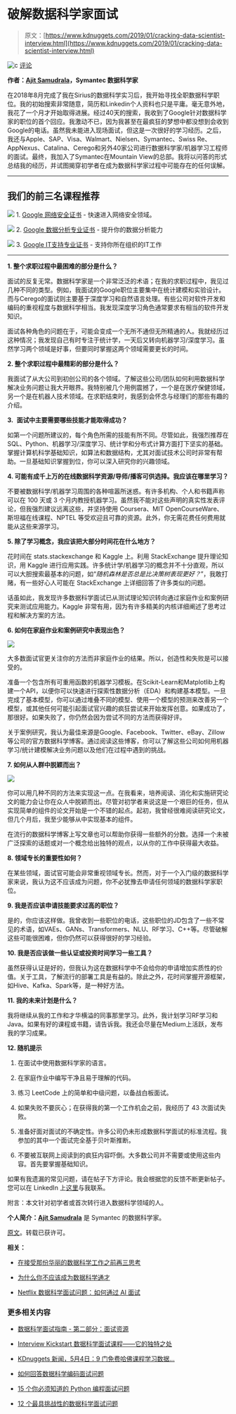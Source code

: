 # 破解数据科学家面试

> 原文：[https://www.kdnuggets.com/2019/01/cracking-data-scientist-interview.html](https://www.kdnuggets.com/2019/01/cracking-data-scientist-interview.html)

![c](../Images/3d9c022da2d331bb56691a9617b91b90.png) [评论](#comments)

**作者：[Ajit Samudrala](https://www.linkedin.com/in/ajitsamudrala/)，Symantec 数据科学家**

在2018年8月完成了我在Sirius的数据科学实习后，我开始寻找全职数据科学职位。我的初始搜索非常随意，简历和Linkedin个人资料也只是平庸。毫无意外地，我花了一个月才开始取得进展。经过40天的搜索，我收到了Google针对数据科学家的职位的首个回应。我激动不已，因为我甚至在最疯狂的梦想中都没想到会收到Google的电话。虽然我未能进入现场面试，但这是一次很好的学习经历。之后，我还与Apple、SAP、Visa、Walmart、Nielsen、Symantec、Swiss Re、AppNexus、Catalina、Cerego和另外40家公司进行数据科学家/机器学习工程师的面试。最终，我加入了Symantec在Mountain View的总部。我将以问答的形式总结我的经历，并试图揭穿初学者在成为数据科学家过程中可能存在的任何误解。

* * *

## 我们的前三名课程推荐

![](../Images/0244c01ba9267c002ef39d4907e0b8fb.png) 1\. [Google 网络安全证书](https://www.kdnuggets.com/google-cybersecurity) - 快速进入网络安全领域。

![](../Images/e225c49c3c91745821c8c0368bf04711.png) 2\. [Google 数据分析专业证书](https://www.kdnuggets.com/google-data-analytics) - 提升你的数据分析能力

![](../Images/0244c01ba9267c002ef39d4907e0b8fb.png) 3\. [Google IT支持专业证书](https://www.kdnuggets.com/google-itsupport) - 支持你所在组织的IT工作

* * *

**1\. 整个求职过程中最困难的部分是什么？**

面试的反复无常。数据科学家是一个非常泛泛的术语；在我的求职过程中，我见过几种不同的类型。例如，我面试的Google职位主要集中在统计建模和实验设计。而与Cerego的面试则主要基于深度学习和自然语言处理。有些公司对软件开发和编码的重视程度与数据科学相当。我发现深度学习角色通常要求有相当的软件开发知识。

面试各种角色的问题在于，可能会变成一个无所不通但无所精通的人。我就经历过这种情况；我发现自己有时专注于统计学，一天后又转向机器学习/深度学习。虽然学习两个领域是好事，但要同时掌握这两个领域需要更长的时间。

**2\. 整个求职过程中最精彩的部分是什么？**

我面试了从大公司到初创公司的各个领域。了解这些公司/团队如何利用数据科学解决业务问题让我大开眼界。我特别被几个用例震撼了，一个是在医疗保健领域，另一个是在机器人技术领域。在求职结束时，我感到会怀念与经理们的那些有趣的介绍。

**3\.**  **面试中主要需要哪些技能才能取得成功？**

如第一个问题所建议的，每个角色所需的技能有所不同。尽管如此，我强烈推荐在 SQL、Python、机器学习/深度学习、统计学和分布式计算方面打下坚实的基础。掌握计算机科学基础知识，如算法和数据结构，尤其对面试技术公司时非常有帮助。一旦基础知识掌握到位，你可以深入研究你的兴趣领域。

**4\. 可能有成千上万的在线数据科学资源/导师/播客可供选择。我应该在哪里学习？**

不要被数据科学/机器学习周围的各种喧嚣所迷惑。有许多机构、个人和书籍声称可以在 100 天或 3 个月内教授机器学习。虽然我不能对这些声明的真实性发表评论，但我强烈建议远离这些，并坚持使用 Coursera、MIT OpenCourseWare、斯坦福在线课程、NPTEL 等受欢迎且可靠的资源。此外，你无需花费任何费用就能从这些来源学习。

**5\. 除了学习概念，我应该把大部分时间花在什么地方？**

花时间在 stats.stackexchange 和 Kaggle 上。利用 StackExchange 提升理论知识，用 Kaggle 进行应用实践。许多统计学/机器学习的概念并不十分直观，所以可以大胆搜索最基本的问题，如“*随机森林是否总是比决策树表现更好？*”，我敢打赌，有一些好心人可能在 StackExchange 上详细回答了许多类似的问题。

话虽如此，我发现许多数据科学面试已从测试理论知识转向通过家庭作业和案例研究来测试应用能力。Kaggle 非常有用，因为有许多精美的内核详细阐述了思考过程和解决方案的方法。

**6\. 如何在家庭作业和案例研究中表现出色？**

![](../Images/599033d6e9bc296f753aaef58dc6b8c5.png)

大多数面试官更关注你的方法而非家庭作业的结果。所以，创造性和失败是可以接受的。

准备一个包含所有可重用函数的机器学习模板。在Scikit-Learn和Matplotlib上构建一个API，以便你可以快速进行探索性数据分析（EDA）和构建基本模型。一旦完成了基本模型，你可以通过堆叠不同的模型、使用一个模型的预测来改善另一个模型，或其他任何可能引起面试官兴趣的疯狂尝试来开始发挥创意。如果成功了，那很好。如果失败了，你仍然会因为尝试不同的方法而获得好评。

关于案例研究，我认为最佳来源是Google、Facebook、Twitter、eBay、Zillow等公司的官方数据科学博客。通过阅读这些博客，你可以了解这些公司如何用机器学习/统计建模解决业务问题以及他们在过程中遇到的挑战。

**7\. 如何从人群中脱颖而出？**

![](../Images/f60c696dfbbcf0c44e52dc68c6e7325f.png)

你可以用几种不同的方法来实现这一点。在我看来，培养阅读、消化和实施研究论文的能力会让你在众人中脱颖而出。尽管对初学者来说这是一个艰巨的任务，但从实现简单的组件的论文开始是一个不错的起点。起初，我曾经很难阅读研究论文，但几个月后，我至少能够从中实现基本的组件。

在流行的数据科学博客上写文章也可以帮助你获得一些额外的分数。选择一个未被广泛探索的话题或对一个概念给出独特的观点，以从你的工作中获得最大收益。

**8\. 领域专长的重要性如何？**

在某些领域，面试官可能会非常重视领域专长。然而，对于一个入门级的数据科学家来说，我认为这不应该成为问题，你不必犹豫去申请任何领域的数据科学家职位。

**9\. 我是否应该申请技能要求过高的职位？**

是的，你应该这样做。我曾收到一些职位的电话，这些职位的JD包含了一些不常见的术语，如VAEs、GANs、Transformers、NLU、RF学习、C++等。尽管破解这些可能很困难，但你仍然可以获得很好的学习经验。

**10\. 我是否应该做一些认证或投资时间学习一些工具？**

虽然获得认证是好的，但我认为这在数据科学中不会给你的申请增加实质性的价值。关于工具，了解流行的部署工具是有益的。除此之外，花时间掌握开源框架，如Hive、Kafka、Spark等，是一种好方法。

**11\. 我的未来计划是什么？**

我将继续从我的工作和才华横溢的同事那里学习。此外，我计划学习RF学习和Java。如果有好的课程或书籍，请告诉我。我还会尽量在Medium上活跃，发布我的学习成果。

**12\. 随机提示**

1.  在面试中使用数据科学家的语言。

1.  在家庭作业中编写干净且易于理解的代码。

1.  练习 LeetCode 上的简单和中级问题，以备战白板面试。

1.  如果失败不要灰心；在获得我的第一个工作机会之前，我经历了 43 次面试失败。

1.  准备好面对面试的不确定性。许多公司仍未形成数据科学面试的标准流程。我参加的其中一个面试完全基于贝叶斯推断。

1.  不要被互联网上阅读到的疯狂内容吓倒。大多数公司并不需要或使用这些内容。首先要掌握基础知识。

如果有我遗漏的常见问题，请在帖子下方评论。我会根据您的反馈不断更新帖子。您可以在 LinkedIn 上[这里](https://www.linkedin.com/in/ajitsamudrala/)与我联系。

附言：本文针对初学者或首次转行进入数据科学领域的人。

**个人简介：[Ajit Samudrala](https://www.linkedin.com/in/ajitsamudrala/)** 是 Symantec 的数据科学家。

[原文](https://medium.com/@samudralaajit/take-aways-from-interviewing-with-50-companies-for-data-scientist-and-cracking-5-of-them-4e63468d013d)。转载已获许可。

**相关：**

+   [在接受那份华丽的数据科学工作之前再三思考](/2018/12/think-twice-before-accept-fancy-data-science-job.html)

+   [为什么你不应该成为数据科学通才](/2018/12/why-shouldnt-data-science-generalist.html)

+   [Netflix 数据科学面试问题： 如何通过 AI 面试](/2018/06/netflix-data-science-interview-questions-acing-the-ai-interview.html)

### 更多相关内容

+   [数据科学面试指南 - 第二部分：面试资源](https://www.kdnuggets.com/2022/04/data-science-interview-guide-part-2-interview-resources.html)

+   [Interview Kickstart 数据科学面试课程——它的独特之处](https://www.kdnuggets.com/2022/10/interview-kickstart-data-science-interview-course-makes-different.html)

+   [KDnuggets 新闻，5月4日：9 门免费哈佛课程学习数据…](https://www.kdnuggets.com/2022/n18.html)

+   [如何回答数据科学编码面试问题](https://www.kdnuggets.com/2022/01/answer-data-science-coding-interview-questions.html)

+   [15 个你必须知道的 Python 编程面试问题](https://www.kdnuggets.com/2022/04/15-python-coding-interview-questions-must-know-data-science.html)

+   [12 个最具挑战性的数据科学面试问题](https://www.kdnuggets.com/2022/07/12-challenging-data-science-interview-questions.html)
